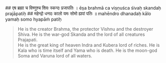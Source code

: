 <section>
<section data-markdown data-audio-src="../audio/adityahridayam/adityahridayam_8.m4a">
## एष ब्रह्मा च विष्णुश्च शिवः स्कन्दः प्रजापतिः ।
ēṣa brahmā ca viṣṇuśca śivaḥ skandaḥ prajāpatiḥ
## महेन्द्रो धनदः कालो यमः सोमो ह्यपां पतिः ॥
mahēndro dhanadaḥ kālo yamaḥ somo hyapāṁ patiḥ

> He is the creator Brahma, the protector Vishnu and the destroyer Shiva. He is the war-god Skanda and the lord of all creatures Prajapati.    
> He is the great king of heaven Indra and Kubera lord of riches. He is Kala who is time itself and Yama who is death. He is the moon-god Soma and Varuna lord of all waters.

<!--
 “Indeed, he is Brahma (the creator), Viṣṇu (the protector), Śiva (the god of destruction), Skanda (son of Śiva), Prajāpati (the ten lords of beings), Indra (the ruler of gods), Kubera (the bestower of riches), Kāla (time), Yama (god of retribution), Soma (the moon god), Varuṇa (ruler of waters), the Pitṛs (ancestors), the eight Vasus, the twelve Sādhyas, the two Aśvinas (physicians of god), the forty nine Maruts (wind gods), Manu (progenitor of the human race), Vāyu (the wind god), the fire god, The created beings, the life breath (of all human beings), the maker of the seasons and the giver of light.

He is Brahma (the creator), Visnu (the Sustainer), Shiva (the destroyer), Skanda (the son of Siva), Prajapati (progenitor of human race), the mighty Indra (king of heaven), Kubera (the god of wealth and lord of riches), Kala (eternal time), Yama (the Lord of death), Soma (the moon god that nourishes), and Varuna (the lord of sea and ocean).
-->
</section>
</section>
